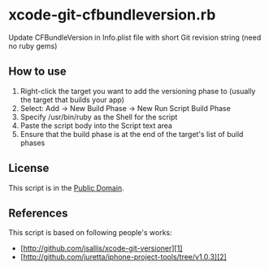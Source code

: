 # xcode-git-cfbundleversion.rb
Update CFBundleVersion in Info.plist file with short Git revision string (need no ruby gems)

## How to use

1. Right-click the target you want to add the versioning phase to (usually the target that builds your app)
2. Select: Add -> New Build Phase -> New Run Script Build Phase
3. Specify /usr/bin/ruby as the Shell for the script
4. Paste the script body into the Script text area
5. Ensure that the build phase is at the end of the target's list of build phases

## License

This script is in the [Public Domain][3].

## References

This script is based on following people's works:

* [http://github.com/jsallis/xcode-git-versioner][1]
* [http://github.com/juretta/iphone-project-tools/tree/v1.0.3][2]

[1]: http://github.com/jsallis/xcode-git-versioner
[2]: http://github.com/juretta/iphone-project-tools/tree/v1.0.3
[3]: http://en.wikipedia.org/wiki/Public_Domain